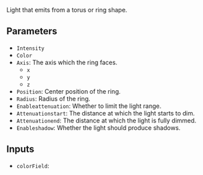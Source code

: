 Light that emits from a torus or ring shape.

## Parameters

* `Intensity`
* `Color`
* `Axis`: The axis which the ring faces.
  * `x`
  * `y`
  * `z`
* `Position`: Center position of the ring.
* `Radius`: Radius of the ring.
* `Enableattenuation`: Whether to limit the light range.
* `Attenuationstart`: The distance at which the light starts to dim.
* `Attenuationend`: The distance at which the light is fully dimmed.
* `Enableshadow`: Whether the light should produce shadows.

## Inputs

* `colorField`: 